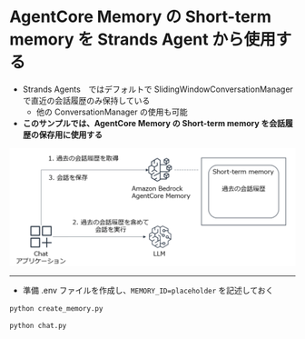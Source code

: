 # AgentCore Memory の Short-term memory を Strands Agent から使用する

* Strands Agents　ではデフォルトで SlidingWindowConversationManager で直近の会話履歴のみ保持している
    - 他の ConversationManager の使用も可能
* **このサンプルでは、AgentCore Memory の Short-term memory を会話履歴の保存用に使用する**

![short](images/memory_short.png)

---
* 準備 .env ファイルを作成し、`MEMORY_ID=placeholder` を記述しておく

```
python create_memory.py
```

```
python chat.py
```
